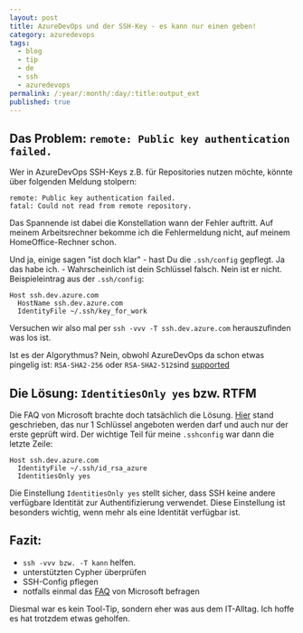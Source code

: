 ```yaml
---
layout: post
title: AzureDevOps und der SSH-Key - es kann nur einen geben!
category: azuredevops
tags:
  - blog
  - tip
  - de
  - ssh
  - azuredevops
permalink: /:year/:month/:day/:title:output_ext
published: true
---
```


## Das Problem: `remote: Public key authentication failed.`

Wer in AzureDevOps SSH-Keys z.B. für Repositories nutzen möchte, könnte über folgenden Meldung stolpern:
```
remote: Public key authentication failed.
fatal: Could not read from remote repository.
```

Das Spannende ist dabei die Konstellation wann der Fehler auftritt. Auf meinem Arbeitsrechner bekomme ich die Fehlermeldung nicht, auf meinem HomeOffice-Rechner schon.

Und ja, einige sagen  "ist doch klar" - hast Du die `.ssh/config` gepflegt. Ja das habe ich. - Wahrscheinlich ist dein Schlüssel falsch. Nein ist er nicht.
Beispieleintrag aus der `.ssh/config`:
```
Host ssh.dev.azure.com
  HostName ssh.dev.azure.com
  IdentityFile ~/.ssh/key_for_work
```

Versuchen wir also mal per `ssh -vvv -T ssh.dev.azure.com` herauszufinden was los ist.

Ist es der Algorythmus? Nein, obwohl AzureDevOps da schon etwas pingelig ist: `RSA-SHA2-256` oder `RSA-SHA2-512`sind [supported](https://learn.microsoft.com/en-us/azure/devops/repos/git/use-ssh-keys-to-authenticate?view=azure-devops#set-up-ssh-key-authentication)

## Die Lösung: `IdentitiesOnly yes` bzw.  RTFM
Die FAQ von Microsoft brachte doch tatsächlich die Lösung. [Hier](https://learn.microsoft.com/en-us/azure/devops/repos/git/use-ssh-keys-to-authenticate?view=azure-devops#q-how-can-i-use-a-nondefault-key-location-that-is-not-sshid_rsa-and-sshid_rsapub) stand geschrieben, das nur 1 Schlüssel angeboten werden darf und auch nur der erste geprüft wird.  Der wichtige Teil für meine `.sshconfig` war dann die letzte Zeile:
```
Host ssh.dev.azure.com
  IdentityFile ~/.ssh/id_rsa_azure
  IdentitiesOnly yes
```

Die Einstellung `IdentitiesOnly yes` stellt sicher, dass SSH keine andere verfügbare Identität zur Authentifizierung verwendet. Diese Einstellung ist besonders wichtig, wenn mehr als eine Identität verfügbar ist.
## Fazit:
- `ssh -vvv bzw. -T kann` helfen.
- unterstützten Cypher überprüfen
- SSH-Config pflegen
- notfalls einmal das [FAQ](https://learn.microsoft.com/en-us/azure/devops/repos/git/use-ssh-keys-to-authenticate?view=azure-devops#set-up-ssh-key-authentication) von Microsoft befragen

Diesmal war es kein Tool-Tip, sondern eher was aus dem IT-Alltag. Ich hoffe es hat trotzdem etwas geholfen.